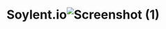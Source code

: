 # Soylent.io![Screenshot (1)](https://github.com/vikas200208/Soylent.io/assets/135458198/7f8a9f76-3080-41ca-a1d3-df8eee53084b)
